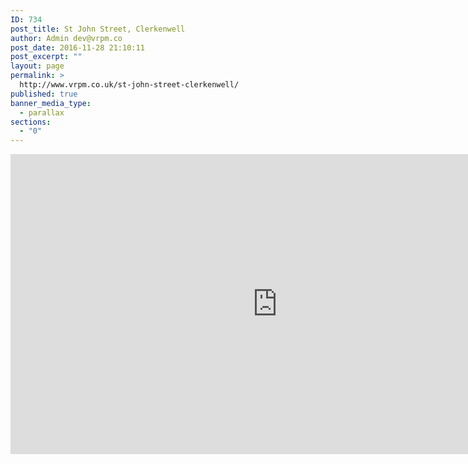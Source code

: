 ```yaml
---
ID: 734
post_title: St John Street, Clerkenwell
author: Admin dev@vrpm.co
post_date: 2016-11-28 21:10:11
post_excerpt: ""
layout: page
permalink: >
  http://www.vrpm.co.uk/st-john-street-clerkenwell/
published: true
banner_media_type:
  - parallax
sections:
  - "0"
---
```

<iframe src="https://my.matterport.com/show/?m=HkunmoH8UAo" width="853" height="480" frameborder="0" allowfullscreen="allowfullscreen"></iframe>